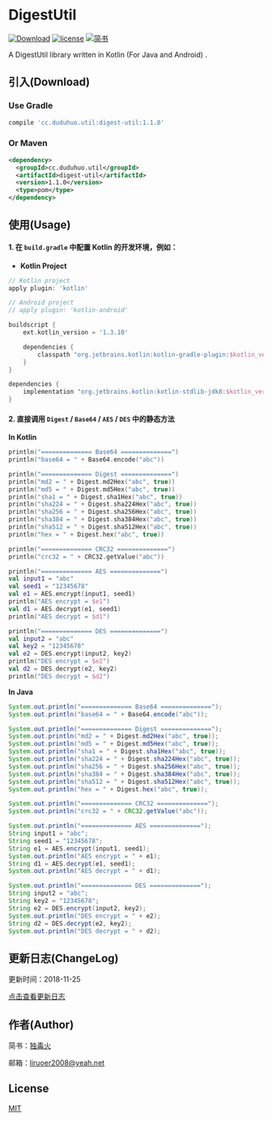 # DigestUtil

[![Download](https://api.bintray.com/packages/liying2008/DigestUtil/DigestUtil/images/download.svg)](https://bintray.com/liying2008/DigestUtil/DigestUtil/_latestVersion)
[![license](https://img.shields.io/github/license/liying2008/DigestUtil.svg)](https://github.com/liying2008/DigestUtil/blob/master/LICENSE)
[![简书](https://img.shields.io/badge/简书-独毒火-brightgreen.svg)](http://www.jianshu.com/u/14ab91761183)

A DigestUtil library written in Kotlin (For Java and Android) .

## 引入(Download)

### Use Gradle  

```gradle  
compile 'cc.duduhuo.util:digest-util:1.1.0'
```

### Or Maven  

```xml  
<dependency>
  <groupId>cc.duduhuo.util</groupId>
  <artifactId>digest-util</artifactId>
  <version>1.1.0</version>
  <type>pom</type>
</dependency>
```

## 使用(Usage)

#### 1. 在 <code>build.gradle</code> 中配置 **Kotlin** 的开发环境，例如：

- **Kotlin Project**

```gradle
// Kotlin project
apply plugin: 'kotlin'

// Android project
// apply plugin: 'kotlin-android'

buildscript {
    ext.kotlin_version = '1.3.10'

    dependencies {
        classpath "org.jetbrains.kotlin:kotlin-gradle-plugin:$kotlin_version"
    }
}

dependencies {
    implementation "org.jetbrains.kotlin:kotlin-stdlib-jdk8:$kotlin_version"
}
```

#### 2. 直接调用 <code>Digest</code> / <code>Base64</code> / <code>AES</code> / <code>DES</code> 中的静态方法

**In Kotlin**

```kotlin
println("============== Base64 ==============")
println("base64 = " + Base64.encode("abc"))

println("============== Digest ==============")
println("md2 = " + Digest.md2Hex("abc", true))
println("md5 = " + Digest.md5Hex("abc", true))
println("sha1 = " + Digest.sha1Hex("abc", true))
println("sha224 = " + Digest.sha224Hex("abc", true))
println("sha256 = " + Digest.sha256Hex("abc", true))
println("sha384 = " + Digest.sha384Hex("abc", true))
println("sha512 = " + Digest.sha512Hex("abc", true))
println("hex = " + Digest.hex("abc", true))

println("============== CRC32 ==============")
println("crc32 = " + CRC32.getValue("abc"))

println("============== AES ==============")
val input1 = "abc"
val seed1 = "12345678"
val e1 = AES.encrypt(input1, seed1)
println("AES encrypt = $e1")
val d1 = AES.decrypt(e1, seed1)
println("AES decrypt = $d1")

println("============== DES ==============")
val input2 = "abc"
val key2 = "12345678"
val e2 = DES.encrypt(input2, key2)
println("DES encrypt = $e2")
val d2 = DES.decrypt(e2, key2)
println("DES decrypt = $d2")
```

**In Java**

```java
System.out.println("============== Base64 ==============");
System.out.println("base64 = " + Base64.encode("abc"));

System.out.println("============== Digest ==============");
System.out.println("md2 = " + Digest.md2Hex("abc", true));
System.out.println("md5 = " + Digest.md5Hex("abc", true));
System.out.println("sha1 = " + Digest.sha1Hex("abc", true));
System.out.println("sha224 = " + Digest.sha224Hex("abc", true));
System.out.println("sha256 = " + Digest.sha256Hex("abc", true));
System.out.println("sha384 = " + Digest.sha384Hex("abc", true));
System.out.println("sha512 = " + Digest.sha512Hex("abc", true));
System.out.println("hex = " + Digest.hex("abc", true));

System.out.println("============== CRC32 ==============");
System.out.println("crc32 = " + CRC32.getValue("abc"));

System.out.println("============== AES ==============");
String input1 = "abc";
String seed1 = "12345678";
String e1 = AES.encrypt(input1, seed1);
System.out.println("AES encrypt = " + e1);
String d1 = AES.decrypt(e1, seed1);
System.out.println("AES decrypt = " + d1);

System.out.println("============== DES ==============");
String input2 = "abc";
String key2 = "12345678";
String e2 = DES.encrypt(input2, key2);
System.out.println("DES encrypt = " + e2);
String d2 = DES.decrypt(e2, key2);
System.out.println("DES decrypt = " + d2);
```

## 更新日志(ChangeLog)

更新时间：2018-11-25

[点击查看更新日志](CHANGELOG.md)

## 作者(Author)

简书：[独毒火](http://www.jianshu.com/u/14ab91761183)

邮箱：[liruoer2008@yeah.net](mailto:liruoer2008@yeah.net)

## License

[MIT](LICENSE)